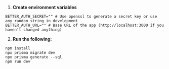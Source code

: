 1. **Create environment variables**

```
BETTER_AUTH_SECRET="" # Use openssl to generate a secret key or use any random string in development
BETTER_AUTH_URL="" # Base URL of the app (http://localhost:3000 if you haven't changed anything)
```

2. **Run the following:**

```
npm install
npx prisma migrate dev
npx prisma generate --sql
npm run dev
```

